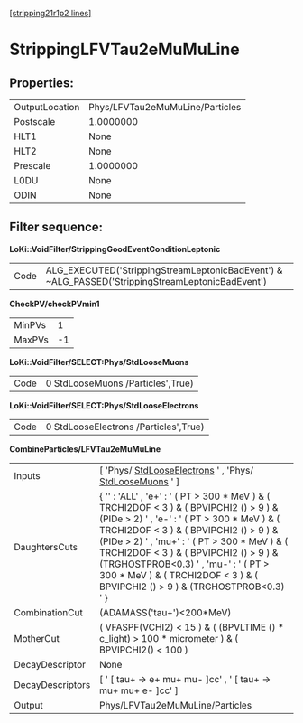 [[stripping21r1p2 lines]](./stripping21r1p2-index)

# StrippingLFVTau2eMuMuLine

## Properties:

|                |                                 |
|----------------|---------------------------------|
| OutputLocation | Phys/LFVTau2eMuMuLine/Particles |
| Postscale      | 1.0000000                       |
| HLT1           | None                            |
| HLT2           | None                            |
| Prescale       | 1.0000000                       |
| L0DU           | None                            |
| ODIN           | None                            |

## Filter sequence:

**LoKi::VoidFilter/StrippingGoodEventConditionLeptonic**

|      |                                                                                                   |
|------|---------------------------------------------------------------------------------------------------|
| Code | ALG_EXECUTED('StrippingStreamLeptonicBadEvent') & \~ALG_PASSED('StrippingStreamLeptonicBadEvent') |

**CheckPV/checkPVmin1**

|        |     |
|--------|-----|
| MinPVs | 1   |
| MaxPVs | -1  |

**LoKi::VoidFilter/SELECT:Phys/StdLooseMuons**

|      |                                   |
|------|-----------------------------------|
| Code | 0 StdLooseMuons /Particles',True) |

**LoKi::VoidFilter/SELECT:Phys/StdLooseElectrons**

|      |                                       |
|------|---------------------------------------|
| Code | 0 StdLooseElectrons /Particles',True) |

**CombineParticles/LFVTau2eMuMuLine**

|                  |                                                                                                                                                                                                                                                                                                                                                                                                                    |
|------------------|--------------------------------------------------------------------------------------------------------------------------------------------------------------------------------------------------------------------------------------------------------------------------------------------------------------------------------------------------------------------------------------------------------------------|
| Inputs           | [ 'Phys/ [StdLooseElectrons](./stripping21r1p2-stdlooseelectrons) ' , 'Phys/ [StdLooseMuons](./stripping21r1p2-stdloosemuons) ' ]                                                                                                                                                                                                                                                                                |
| DaughtersCuts    | { '' : 'ALL' , 'e+' : ' ( PT \> 300 \* MeV ) & ( TRCHI2DOF \< 3 ) & ( BPVIPCHI2 () \> 9 ) & (PIDe \> 2) ' , 'e-' : ' ( PT \> 300 \* MeV ) & ( TRCHI2DOF \< 3 ) & ( BPVIPCHI2 () \> 9 ) & (PIDe \> 2) ' , 'mu+' : ' ( PT \> 300 \* MeV ) & ( TRCHI2DOF \< 3 ) & ( BPVIPCHI2 () \> 9 ) & (TRGHOSTPROB\<0.3) ' , 'mu-' : ' ( PT \> 300 \* MeV ) & ( TRCHI2DOF \< 3 ) & ( BPVIPCHI2 () \> 9 ) & (TRGHOSTPROB\<0.3) ' } |
| CombinationCut   | (ADAMASS('tau+')\<200\*MeV)                                                                                                                                                                                                                                                                                                                                                                                        |
| MotherCut        | ( VFASPF(VCHI2) \< 15 ) & ( (BPVLTIME () \* c_light) \> 100 \* micrometer ) & ( BPVIPCHI2() \< 100 )                                                                                                                                                                                                                                                                                                               |
| DecayDescriptor  | None                                                                                                                                                                                                                                                                                                                                                                                                               |
| DecayDescriptors | [ ' [ tau+ -\> e+ mu+ mu- ]cc' , ' [ tau+ -\> mu+ mu+ e- ]cc' ]                                                                                                                                                                                                                                                                                                                                              |
| Output           | Phys/LFVTau2eMuMuLine/Particles                                                                                                                                                                                                                                                                                                                                                                                    |
